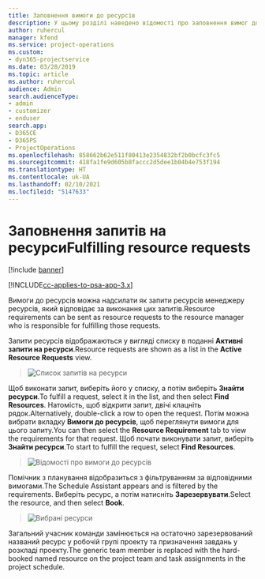 ```yaml
---
title: Заповнення вимоги до ресурсів
description: У цьому розділі наведено відомості про заповнення вимог до ресурсів.
author: ruhercul
manager: kfend
ms.service: project-operations
ms.custom:
- dyn365-projectservice
ms.date: 03/28/2019
ms.topic: article
ms.author: ruhercul
audience: Admin
search.audienceType:
- admin
- customizer
- enduser
search.app:
- D365CE
- D365PS
- ProjectOperations
ms.openlocfilehash: 858662b62e511f80413e2354832bf2b0bcfc3fc5
ms.sourcegitcommit: 418fa1fe9d605b8faccc2d5dee1b04b4e753f194
ms.translationtype: HT
ms.contentlocale: uk-UA
ms.lasthandoff: 02/10/2021
ms.locfileid: "5147633"
---
```

# <a name="fulfilling-resource-requests"></a><span data-ttu-id="f9917-103">Заповнення запитів на ресурси</span><span class="sxs-lookup"><span data-stu-id="f9917-103">Fulfilling resource requests</span></span>

[!include [banner](../includes/psa-now-project-operations.md)]

[!INCLUDE[cc-applies-to-psa-app-3.x](../includes/cc-applies-to-psa-app-3x.md)]

<span data-ttu-id="f9917-104">Вимоги до ресурсів можна надсилати як запити ресурсів менеджеру ресурсів, який відповідає за виконання цих запитів.</span><span class="sxs-lookup"><span data-stu-id="f9917-104">Resource requirements can be sent as resource requests to the resource manager who is responsible for fulfilling those requests.</span></span>

<span data-ttu-id="f9917-105">Запити ресурсів відображаються у вигляді списку в поданні **Активні запити на ресурси**.</span><span class="sxs-lookup"><span data-stu-id="f9917-105">Resource requests are shown as a list in the **Active Resource Requests** view.</span></span>

> ![Список запитів на ресурси](media/Resource-Management-image59.png)

<span data-ttu-id="f9917-107">Щоб виконати запит, виберіть його у списку, а потім виберіть **Знайти ресурси**.</span><span class="sxs-lookup"><span data-stu-id="f9917-107">To fulfill a request, select it in the list, and then select **Find Resources**.</span></span> <span data-ttu-id="f9917-108">Натомість, щоб відкрити запит, двічі клацніть рядок.</span><span class="sxs-lookup"><span data-stu-id="f9917-108">Alternatively, double-click a row to open the request.</span></span> <span data-ttu-id="f9917-109">Потім можна вибрати вкладку **Вимоги до ресурсів**, щоб переглянути вимоги для цього запиту.</span><span class="sxs-lookup"><span data-stu-id="f9917-109">You can then select the **Resource Requirement** tab to view the requirements for that request.</span></span> <span data-ttu-id="f9917-110">Щоб почати виконувати запит, виберіть **Знайти ресурси**.</span><span class="sxs-lookup"><span data-stu-id="f9917-110">To start to fulfill the request, select **Find Resources**.</span></span>

> ![Відомості про вимоги до ресурсів](media/Resource-Management-image60.png)

<span data-ttu-id="f9917-112">Помічник з планування відобразиться з фільтруванням за відповідними вимогами.</span><span class="sxs-lookup"><span data-stu-id="f9917-112">The Schedule Assistant appears and is filtered by the requirements.</span></span> <span data-ttu-id="f9917-113">Виберіть ресурс, а потім натисніть **Зарезервувати**.</span><span class="sxs-lookup"><span data-stu-id="f9917-113">Select the resource, and then select **Book**.</span></span>

> ![Вибрані ресурси](media/Resource-Management-image61.png)

<span data-ttu-id="f9917-115">Загальний учасник команди замінюється на остаточно зарезервований названий ресурс у робочій групі проекту та призначення завдань у розкладі проекту.</span><span class="sxs-lookup"><span data-stu-id="f9917-115">The generic team member is replaced with the hard-booked named resource on the project team and task assignments in the project schedule.</span></span>
